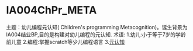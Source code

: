# IA004ChPr_META
主题：幼儿编程元认知( Children's programming Metacognition)。诞生背景为IA004结业BP,目的是构建对幼儿编程的元认知.
术语:
  1.幼儿:小于等于7岁的学龄前儿童
  2.编程:掌握scratch等少儿编程语言
  3.[元认知](https://en.wikipedia.org/wiki/Metacognition)
